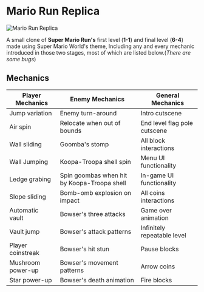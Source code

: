 # Mario Run Replica

![Mario Run Replica](https://i.imgur.com/EutQlLe.png)

A small clone of **Super Mario Run's** first level (**1-1**) and final level (**6-4**) made using Super Mario World's theme, Including any and every mechanic introduced in those two stages, most of which are listed below.(*There are some bugs*)

## Mechanics

**Player Mechanics**|**Enemy Mechanics**|**General Mechanics**                                    
  ------------------|-------------------|---------------------
Jump variation|Enemy turn-around|Intro cutscene
Air spin|Relocate when out of bounds|End level flag pole cutscene
Wall sliding|Goomba's stomp|All block interactions
Wall Jumping|Koopa-Troopa shell spin|Menu UI functionality
Ledge grabing|Spin goombas when hit by Koopa-Troopa shell|In-game UI functionality
Slope sliding|Bomb-omb explosion on impact|All coins interactions
Automatic vault|Bowser's three attacks|Game over animation
Vault jump|Bowser's attack patterns|Infinitely repeatable level
Player coinstreak|Bowser's hit stun|Pause blocks
Mushroom power-up|Bowser's movement patterns|Arrow coins
Star power-up|Bowser's death animation|Fire blocks
